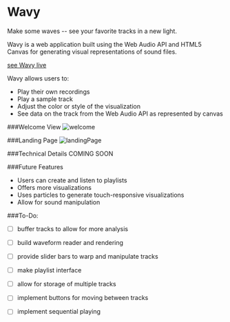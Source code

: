 # Wavy

Make some waves -- see your favorite tracks in a new light.

Wavy is a web application built using the Web Audio API and HTML5 Canvas for generating visual representations of sound files.

[see Wavy live][heroku]

[heroku]: http://millsoper.github.io/wavy

Wavy allows users to:

- Play their own recordings
- Play a sample track
- Adjust the color or style of the visualization
- See data on the track from the Web Audio API as represented by canvas

###Welcome View
![welcome]

###Landing Page
![landingPage]

###Technical Details
COMING SOON

###Future Features
* Users can create and listen to playlists
* Offers more visualizations
* Uses particles to generate touch-responsive visualizations
* Allow for sound manipulation

###To-Do:
* [ ] buffer tracks to allow for more analysis
* [ ] build waveform reader and rendering
* [ ] provide slider bars to warp and manipulate tracks
* [ ] make playlist interface
* [ ] allow for storage of multiple tracks
* [ ] implement buttons for moving between tracks
* [ ] implement sequential playing


[welcome]: ./welcome.png
[landingPage]: ./landing.png
